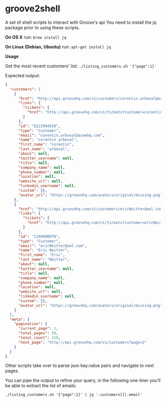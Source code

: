 # groove2shell
A set of shell scripts to interact with Groove's api
You need to install the jq package prior to using these scripts.

__On OS X__ run:
```brew install jq```

__On Linux (Debian, Ubuntu)__ run:
```apt-get install jq```

__Usage__

Get the most recent customers' list:
```./listing_customers.sh '{"page":1}'```

Expected output:
```json
{
  "customers": [
    {
      "href": "http://api.groovehq.com/v1/customers/corentin.arboval@acmehq.com",
      "links": {
        "tickets": {
          "href": "http://api.groovehq.com/v1/tickets?customer=corentin.arboval%40acmehq.com"
        }
      },
      "id": "8222994910",
      "type": "Customer",
      "email": "corentin.arboval@acmehq.com",
      "name": "corentin arboval",
      "first_name": "corentin",
      "last_name": "arboval",
      "about": null,
      "twitter_username": null,
      "title": null,
      "company_name": null,
      "phone_number": null,
      "location": null,
      "website_url": null,
      "linkedin_username": null,
      "custom": {},
      "avatar_url": "https://groovehq.com/avatars/original/missing.png"
    },
    {
      "href": "http://api.groovehq.com/v1/customers/ericNeitter@aol.com",
      "links": {
        "tickets": {
          "href": "http://api.groovehq.com/v1/tickets?customer=ericNeitter%40aol.com"
        }
      },
      "id": "2104090070",
      "type": "Customer",
      "email": "ericNeitter@aol.com",
      "name": "Eric Neitter",
      "first_name": "Eric",
      "last_name": "Neitter",
      "about": null,
      "twitter_username": null,
      "title": null,
      "company_name": null,
      "phone_number": null,
      "location": null,
      "website_url": null,
      "linkedin_username": null,
      "custom": {},
      "avatar_url": "https://groovehq.com/avatars/original/missing.png"
    }
  ],
  "meta": {
    "pagination": {
      "current_page": 1,
      "total_pages": 59,
      "total_count": 118,
      "next_page": "http://api.groovehq.com/v1/customers?page=2"
    }
  }
}
```

Other scripts take over to parse json key:value pairs and navigate to next pages.

You can pipe the output to refine your query, in the following one-liner you'll be able to extract the list of emails:

```./listing_customers.sh '{"page":1}' | jq '.customers[]|.email'```
